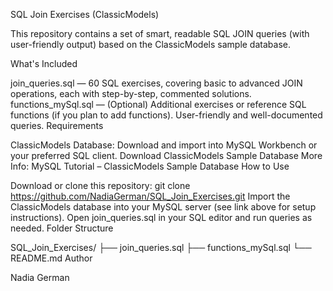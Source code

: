 SQL Join Exercises (ClassicModels)

This repository contains a set of smart, readable SQL JOIN queries (with user-friendly output) based on the ClassicModels sample database.

What's Included

join_queries.sql — 60 SQL exercises, covering basic to advanced JOIN operations, each with step-by-step, commented solutions.
functions_mySql.sql — (Optional) Additional exercises or reference SQL functions (if you plan to add functions).
User-friendly and well-documented queries.
Requirements

ClassicModels Database:
Download and import into MySQL Workbench or your preferred SQL client.
Download ClassicModels Sample Database
More Info: MySQL Tutorial – ClassicModels Sample Database
How to Use

Download or clone this repository:
git clone https://github.com/NadiaGerman/SQL_Join_Exercises.git
Import the ClassicModels database into your MySQL server (see link above for setup instructions).
Open join_queries.sql in your SQL editor and run queries as needed.
Folder Structure

SQL_Join_Exercises/
├── join_queries.sql
├── functions_mySql.sql
└── README.md
Author

Nadia German
